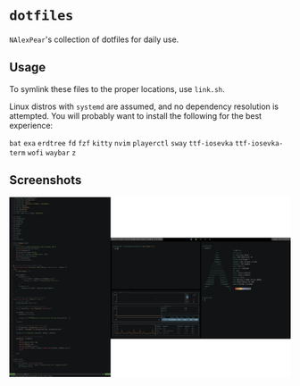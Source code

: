 # `dotfiles`

`NAlexPear`'s collection of dotfiles for daily use.

## Usage

To symlink these files to the proper locations, use `link.sh`.

Linux distros with `systemd` are assumed, and no dependency resolution is attempted. You will probably want to install the following for the best experience:

`bat`
`exa`
`erdtree`
`fd`
`fzf`
`kitty`
`nvim`
`playerctl`
`sway`
`ttf-iosevka`
`ttf-iosevka-term`
`wofi`
`waybar`
`z`

## Screenshots

![terminals](./screenshots/desktop.png)
